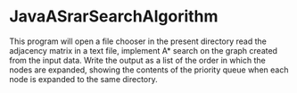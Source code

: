 # JavaASrarSearchAlgorithm
This program will open a file chooser in the present directory 
read the adjacency matrix in a text file, implement A* search on the graph 
created from the input data.
Write the output as a list of the order in which the nodes are expanded,
showing the contents of the priority queue when each node is expanded to
the same directory.
